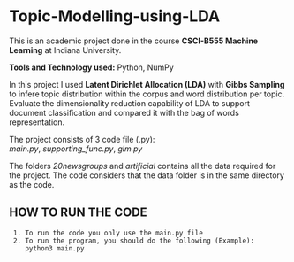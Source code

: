 # Topic-Modelling-using-LDA
This is an academic project done in the course **CSCI-B555 Machine Learning** at Indiana University.

**Tools and Technology used:** Python, NumPy

In this project I used **Latent Dirichlet Allocation (LDA)** with **Gibbs Sampling** to infere topic distribution within the corpus and word distribution per topic. Evaluate the dimensionality reduction capability of LDA to support document classification and compared it with the bag of words representation.

The project consists of 3 code file (.py):\
_main.py_, _supporting_func.py_, _glm.py_

The folders _20newsgroups_ and _artificial_ contains all the data required for the project. The code considers that the data folder is in the same directory as the code. 

## HOW TO RUN THE CODE
     1. To run the code you only use the main.py file
     2. To run the program, you should do the following (Example):
        python3 main.py
